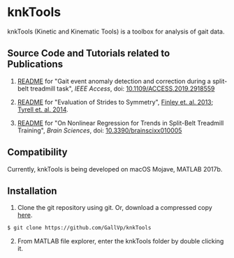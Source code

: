# knkTools

knkTools (Kinetic and Kinematic Tools) is a toolbox for analysis of gait data.

## Source Code and Tutorials related to Publications

1. [README](https://github.com/GallVp/knktools/tree/master/algorithms/daca) for "Gait event anomaly detection and correction during a split-belt treadmill task", *IEEE Access*, doi: [10.1109/ACCESS.2019.2918559](https://doi.org/10.1109/ACCESS.2019.2918559)

2. [README](https://github.com/GallVp/knktools/tree/master/algorithms/stepSymmetryMethods) for "Evaluation of Strides to Symmetry", [Finley et. al. 2013](https://doi.org/10.1152/jn.00513.2013); [Tyrell et. al. 2014](https://doi.org/10.1152/jn.00486.2013).

3. [README](https://github.com/GallVp/knktools/tree/master/exponentialModels) for "On Nonlinear Regression for Trends in Split-Belt Treadmill Training", *Brain Sciences*, doi: [10.3390/brainscixx010005](https://doi.org/10.3390/brainscixx010005)

## Compatibility

Currently, knkTools is being developed on macOS Mojave, MATLAB 2017b.

## Installation

1. Clone the git repository using git. Or, download a compressed copy [here](https://codeload.github.com/GallVp/knkTools/zip/master).

```bash
$ git clone https://github.com/GallVp/knkTools
```

2. From MATLAB file explorer, enter the knkTools folder by double clicking it.